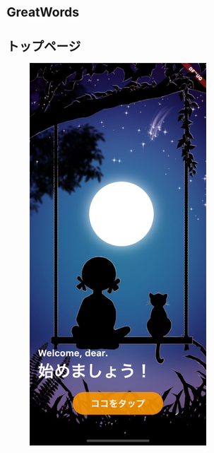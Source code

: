# GreatWords
# トップページ
<p align="center">
  <img src="images/firstpage.png" alt="トップページ" width="400px">
</p>
